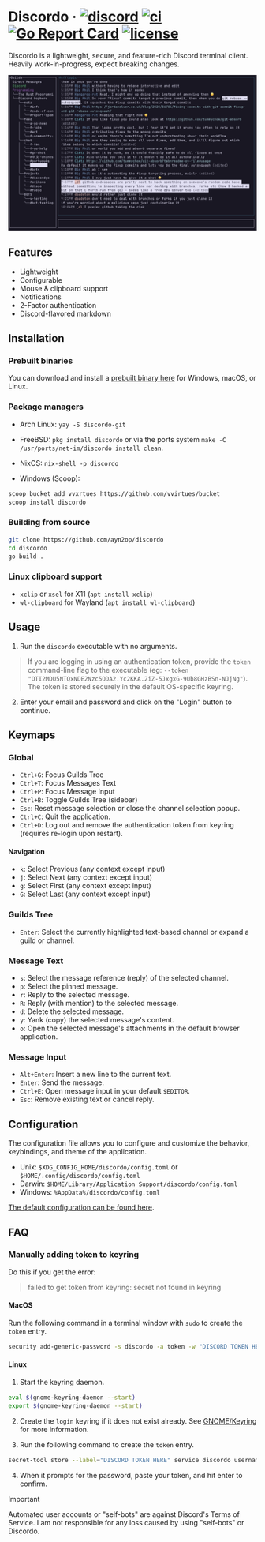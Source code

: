 # Discordo &middot; [![discord](https://img.shields.io/discord/1297292231299956788?color=5865F2&logo=discord&logoColor=white)](https://discord.com/invite/VzF9UFn2aB) [![ci](https://github.com/ayn2op/discordo/actions/workflows/ci.yml/badge.svg)](https://github.com/ayn2op/discordo/actions/workflows/ci.yml) [![Go Report Card](https://goreportcard.com/badge/github.com/ayn2op/discordo)](https://goreportcard.com/report/github.com/ayn2op/discordo) [![license](https://img.shields.io/github/license/ayn2op/discordo?logo=github)](https://github.com/ayn2op/discordo/blob/master/LICENSE)

Discordo is a lightweight, secure, and feature-rich Discord terminal client. Heavily work-in-progress, expect breaking changes.

![Preview](.github/preview.png)

## Features

- Lightweight
- Configurable
- Mouse & clipboard support
- Notifications
- 2-Factor authentication
- Discord-flavored markdown

## Installation

### Prebuilt binaries

You can download and install a [prebuilt binary here](https://nightly.link/ayn2op/discordo/workflows/ci/main) for Windows, macOS, or Linux.

### Package managers

- Arch Linux: `yay -S discordo-git`
- FreeBSD: `pkg install discordo` or via the ports system `make -C /usr/ports/net-im/discordo install clean`.
- NixOS: `nix-shell -p discordo`

- Windows (Scoop):

```sh
scoop bucket add vvxrtues https://github.com/vvirtues/bucket
scoop install discordo
```

### Building from source

```bash
git clone https://github.com/ayn2op/discordo
cd discordo
go build .
```

### Linux clipboard support

- `xclip` or `xsel` for X11 (`apt install xclip`)
- `wl-clipboard` for Wayland (`apt install wl-clipboard`)

## Usage

1. Run the `discordo` executable with no arguments.

> If you are logging in using an authentication token, provide the `token` command-line flag to the executable (eg: `--token "OTI2MDU5NTQxNDE2Nzc5ODA2.Yc2KKA.2iZ-5JxgxG-9Ub8GHzBSn-NJjNg"`). The token is stored securely in the default OS-specific keyring.

2. Enter your email and password and click on the "Login" button to continue.

## Keymaps

### Global

- `Ctrl+G`: Focus Guilds Tree
- `Ctrl+T`: Focus Messages Text
- `Ctrl+P`: Focus Message Input
- `Ctrl+B`: Toggle Guilds Tree (sidebar)
- `Esc`: Reset message selection or close the channel selection popup.
- `Ctrl+C`: Quit the application.
- `Ctrl+D`: Log out and remove the authentication token from keyring (requires re-login upon restart).

#### Navigation

- `k`: Select Previous (any context except input)
- `j`: Select Next  (any context except input)
- `g`: Select First (any context except input)
- `G`: Select Last (any context except input)

### Guilds Tree

- `Enter`: Select the currently highlighted text-based channel or expand a guild or channel.

### Message Text

- `s`: Select the message reference (reply) of the selected channel.
- `p`: Select the pinned message.
- `r`: Reply to the selected message.
- `R`: Reply (with mention) to the selected message.
- `d`: Delete the selected message.
- `y`: Yank (copy) the selected message's content.
- `o`: Open the selected message's attachments in the default browser application.

### Message Input

- `Alt+Enter`: Insert a new line to the current text.
- `Enter`: Send the message.
- `Ctrl+E`: Open message input in your default `$EDITOR`.
- `Esc`: Remove existing text or cancel reply.

## Configuration

The configuration file allows you to configure and customize the behavior, keybindings, and theme of the application.

- Unix: `$XDG_CONFIG_HOME/discordo/config.toml` or `$HOME/.config/discordo/config.toml`
- Darwin: `$HOME/Library/Application Support/discordo/config.toml`
- Windows: `%AppData%/discordo/config.toml`

[The default configuration can be found here](./internal/config/config.toml).

## FAQ

### Manually adding token to keyring

Do this if you get the error:

> failed to get token from keyring: secret not found in keyring

#### MacOS

Run the following command in a terminal window with `sudo` to create the `token` entry.

```sh
security add-generic-password -s discordo -a token -w "DISCORD TOKEN HERE"
```

#### Linux

1. Start the keyring daemon.

```sh
eval $(gnome-keyring-daemon --start)
export $(gnome-keyring-daemon --start)
```

2. Create the `login` keyring if it does not exist already. See [GNOME/Keyring](https://wiki.archlinux.org/title/GNOME/Keyring) for more information.

3. Run the following command to create the `token` entry.

```sh
secret-tool store --label="DISCORD TOKEN HERE" service discordo username token
```

4. When it prompts for the password, paste your token, and hit enter to confirm.

> [!IMPORTANT]
> Automated user accounts or "self-bots" are against Discord's Terms of Service. I am not responsible for any loss caused by using "self-bots" or Discordo.
